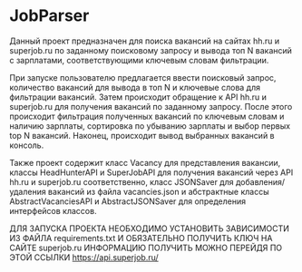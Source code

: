 # JobParser
Данный проект предназначен для поиска вакансий на сайтах hh.ru и superjob.ru по заданному поисковому запросу и вывода топ N вакансий с зарплатами, соответствующими ключевым словам фильтрации.

При запуске пользователю предлагается ввести поисковый запрос, количество вакансий для вывода в топ N и ключевые слова для фильтрации вакансий. Затем происходит обращение к API hh.ru и superjob.ru для получения вакансий по заданному запросу. После этого происходит фильтрация полученных вакансий по ключевым словам и наличию зарплаты, сортировка по убыванию зарплаты и выбор первых top N вакансий. Наконец, происходит вывод выбранных вакансий в консоль.

Также проект содержит класс Vacancy для представления вакансии, классы HeadHunterAPI и SuperJobAPI для получения вакансий через API hh.ru и superjob.ru соответственно, класс JSONSaver для добавления/удаления вакансий из файла vacancies.json и абстрактные классы AbstractVacanciesAPI и AbstractJSONSaver для определения интерфейсов классов.

ДЛЯ ЗАПУСКА ПРОЕКТА НЕОБХОДИМО УСТАНОВИТЬ ЗАВИСИМОСТИ ИЗ ФАЙЛА requirements.txt И ОБЯЗАТЕЛЬНО ПОЛУЧИТЬ КЛЮЧ НА САЙТЕ superjob.ru ИНФОРМАЦИЮ ПОЛУЧИТЬ МОЖНО ПЕРЕЙДЯ ПО ЭТОЙ ССЫЛКИ https://api.superjob.ru/